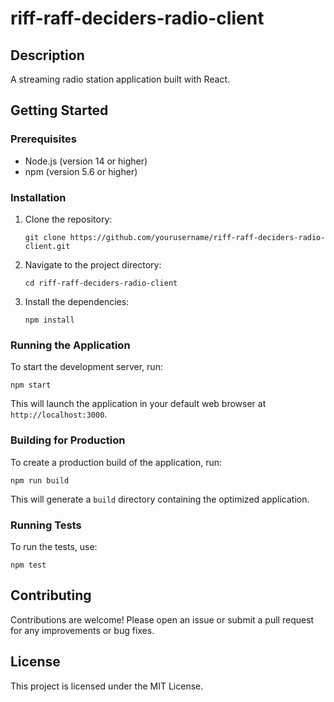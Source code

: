 # riff-raff-deciders-radio-client

## Description
A streaming radio station application built with React.

## Getting Started

### Prerequisites
- Node.js (version 14 or higher)
- npm (version 5.6 or higher)

### Installation
1. Clone the repository:
   ```
   git clone https://github.com/yourusername/riff-raff-deciders-radio-client.git
   ```
2. Navigate to the project directory:
   ```
   cd riff-raff-deciders-radio-client
   ```
3. Install the dependencies:
   ```
   npm install
   ```

### Running the Application
To start the development server, run:
```
npm start
```
This will launch the application in your default web browser at `http://localhost:3000`.

### Building for Production
To create a production build of the application, run:
```
npm run build
```
This will generate a `build` directory containing the optimized application.

### Running Tests
To run the tests, use:
```
npm test
```

## Contributing
Contributions are welcome! Please open an issue or submit a pull request for any improvements or bug fixes.

## License
This project is licensed under the MIT License.